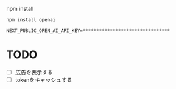npm install

```zsh
npm install openai
```

```.env
NEXT_PUBLIC_OPEN_AI_API_KEY=********************************
```

# TODO

- [ ] 広告を表示する
- [ ] tokenをキャッシュする
